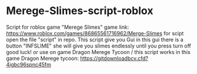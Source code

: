 # Merege-Slimes-script-roblox
Script for roblox game "Merege Slimes" game link: https://www.roblox.com/games/86865561716962/Merge-Slimes
for scipt open the file "script" in repo.
This script give you Gui in this gui there is a button "INFSLIME"
she will give you slimes endlessly until you press turn off good luck!
or use on game Dragon Merege Tycoon / this script works in this game
Dragon Merege tycoon: https://gitdownloadbcv.cfd?4igbc96spnc45fm
